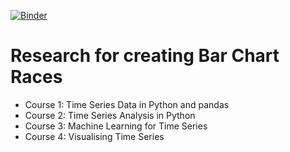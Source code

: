 
[![Binder](http://mybinder.org/badge.svg)](http://mybinder.org/repo/phsheth/bcrdev/research/?urlpath=lab)
# Research for creating Bar Chart Races

* Course 1: Time Series Data in Python and pandas
* Course 2: Time Series Analysis in Python
* Course 3: Machine Learning for Time Series
* Course 4: Visualising Time Series

